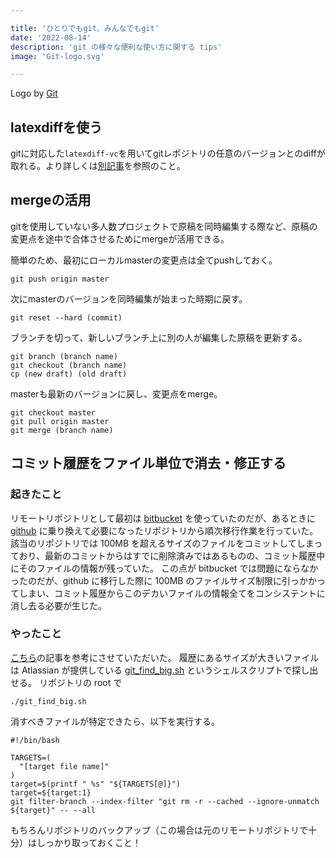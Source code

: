 ```yaml
---

title: 'ひとりでもgit、みんなでもgit'
date: '2022-08-14'
description: 'git の様々な便利な使い方に関する tips'
image: 'Git-logo.svg'

---
```


Logo by <a href="https://git-scm.com/" target="_blank">Git</a>

## latexdiffを使う

gitに対応した`latexdiff-vc`を用いてgitレポジトリの任意のバージョンとのdiffが取れる。より詳しくは[別記事](latexdiff.html)を参照のこと。

## mergeの活用

gitを使用していない多人数プロジェクトで原稿を同時編集する際など、原稿の変更点を途中で合体させるためにmergeが活用できる。

簡単のため、最初にローカルmasterの変更点は全てpushしておく。

```shell
git push origin master
```

次にmasterのバージョンを同時編集が始まった時期に戻す。

```shell
git reset --hard (commit)
```

ブランチを切って、新しいブランチ上に別の人が編集した原稿を更新する。

```shell
git branch (branch name)
git checkout (branch name)
cp (new draft) (old draft)
```

masterも最新のバージョンに戻し、変更点をmerge。

```shell
git checkout master
git pull origin master
git merge (branch name)
```

## コミット履歴をファイル単位で消去・修正する

### 起きたこと

リモートリポジトリとして最初は [bitbucket](https://bitbucket.org/) を使っていたのだが、あるときに [github](https://github.com/) に乗り換えて必要になったリポジトリから順次移行作業を行っていた。
該当のリポジトリでは 100MB を超えるサイズのファイルをコミットしてしまっており、最新のコミットからはすでに削除済みではあるものの、コミット履歴中にそのファイルの情報が残っていた。
この点が bitbucket では問題にならなかったのだが、github に移行した際に 100MB のファイルサイズ制限に引っかかってしまい、コミット履歴からこのデカいファイルの情報全てをコンシステントに消し去る必要が生じた。

### やったこと

[こちら](https://medium.com/eureka-engineering/git%E3%83%AA%E3%83%9D%E3%82%B8%E3%83%88%E3%83%AA%E3%81%8B%E3%82%89%E5%AE%B9%E9%87%8F%E3%81%AE%E5%A4%A7%E3%81%8D%E3%81%84%E3%83%95%E3%82%A1%E3%82%A4%E3%83%AB%E3%82%92%E5%B1%A5%E6%AD%B4%E3%81%8B%E3%82%89%E6%8A%B9%E6%B6%88%E3%81%99%E3%82%8B-b6bb526d670f)の記事を参考にさせていただいた。
履歴にあるサイズが大きいファイルは Atlassian が提供している [git_find_big.sh](https://confluence.atlassian.com/bitbucket/files/321848291/321979854/1/1360604134990/git_find_big.sh) というシェルスクリプトで探し出せる。
リポジトリの root で

``` shell
./git_find_big.sh
```

消すべきファイルが特定できたら、以下を実行する。

``` shell
#!/bin/bash

TARGETS=(
  "[target file name]"
)
target=$(printf " %s" "${TARGETS[@]}")
target=${target:1}
git filter-branch --index-filter "git rm -r --cached --ignore-unmatch ${target}" -- --all
```

もちろんリポジトリのバックアップ（この場合は元のリモートリポジトリで十分）はしっかり取っておくこと！
